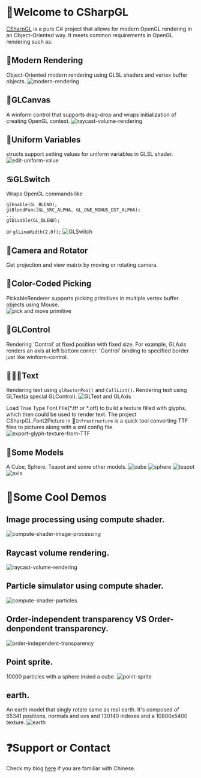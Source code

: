 # :art:Welcome to CSharpGL
[CSharpGL](https://github.com/bitzhuwei/CSharpGL) is a pure C# project that allows for modern OpenGL rendering in an Object-Oriented way. It meets common requirements in OpenGL rendering such as:
## :rocket:Modern Rendering
Object-Oriented modern rendering using GLSL shaders and vertex buffer objects.
![modern-rendering](https://github.com/bitzhuwei/CSharpGL/blob/gh-pages/images/CSharpGL/modern-rendering.jpg?raw=true)
## :stars:GLCanvas
A winform control that supports drag-drop and wraps initialization of creating OpenGL context.
![raycast-volume-rendering](https://github.com/bitzhuwei/CSharpGL/blob/gh-pages/images/CSharpGL/GLCanvas.gif?raw=true)
## :car:Uniform Variables
structs support setting values for uniform variables in GLSL shader.
![edit-uniform-value](https://github.com/bitzhuwei/CSharpGL/blob/gh-pages/images/CSharpGL/edit-uniform-value.jpg?raw=true)
## :cancer:GLSwitch
Wraps OpenGL commands like 
```
glEnable(GL_BLEND);
glBlendFunc(GL_SRC_ALPHA, GL_ONE_MINUS_DST_ALPHA);
...
glDisable(GL_BLEND);
```
or
``glLineWidth(2.0f);``
![GLSwitch](https://github.com/bitzhuwei/CSharpGL/blob/gh-pages/images/CSharpGL/GLSwitch.jpg?raw=true)
## :movie_camera:Camera and Rotator
Get projection and view matrix by moving or rotating camera.
## :pushpin:Color-Coded Picking
PickableRenderer supports picking primitives in multiple vertex buffer objects using Mouse.  
![pick and move primitive](http://images2015.cnblogs.com/blog/383191/201605/383191-20160503191610388-117673971.gif)
## :slot_machine:GLControl
Rendering 'Control' at fixed position with fixed size. For example, GLAxis renders an axis at left bottom corner.
'Control' binding to specified border just like winform-control.
## :abcd::curly_loop::ideograph_advantage:Text
Rendering text using ``glRasterPos()`` and ``CallList()``.
Rendering text using GLText(a special GLControl).
![GLText and GLAxis](https://github.com/bitzhuwei/CSharpGL/blob/gh-pages/images/CSharpGL/GLText-GLAxis.jpg?raw=true)

Load True Type Font File(*.ttf or *.otf) to build a texture filled with glyphs, which then could be used to render text.
The project CSharpGL.Font2Picture in :open_file_folder:`Infrastructure` is a quick tool converting TTF files to pictures along with a xml config file.
![export-glyph-texture-from-TTF](https://github.com/bitzhuwei/CSharpGL/blob/gh-pages/images/CSharpGL/glyph-texture.png?raw=true)
## :tea:Some Models
A Cube, Sphere, Teapot and some other models.
![cube](https://github.com/bitzhuwei/CSharpGL/blob/gh-pages/images/CSharpGL/cube.png?raw=true)
![sphere](https://github.com/bitzhuwei/CSharpGL/blob/gh-pages/images/CSharpGL/sphere.png?raw=true)
![teapot](https://github.com/bitzhuwei/CSharpGL/blob/gh-pages/images/CSharpGL/teapot.png?raw=true)
![axis](https://github.com/bitzhuwei/CSharpGL/blob/gh-pages/images/CSharpGL/axis.png?raw=true)
# :gem:Some Cool Demos
## Image processing using compute shader.
![compute-shader-image-processing](https://github.com/bitzhuwei/CSharpGL/blob/gh-pages/images/CSharpGL/compute-shader-edge-detection.gif?raw=true)
## Raycast volume rendering.
![raycast-volume-rendering](https://github.com/bitzhuwei/CSharpGL/blob/gh-pages/images/CSharpGL/raycast-volume-render.gif?raw=true)
## Particle simulator using compute shader.
![compute-shader-particles](https://github.com/bitzhuwei/CSharpGL/blob/gh-pages/images/CSharpGL/compute-shader-particles.gif?raw=true)
## Order-independent transparency VS Order-denpendent transparency.
![order-independent-transparency](https://github.com/bitzhuwei/CSharpGL/blob/gh-pages/images/CSharpGL/order-independent-transparency.jpg?raw=true)
## Point sprite.
10000 particles with a sphere insied a cube.
![point-sprite](https://github.com/bitzhuwei/CSharpGL/blob/gh-pages/images/CSharpGL/point-sprite.jpg?raw=true)
## earth.
An earth model that singly rotate same as real earth. It's composed of 65341 positions, normals and uvs and 130140 indexes and a 10800x5400 texture.
![earth](https://github.com/bitzhuwei/CSharpGL/blob/gh-pages/images/CSharpGL/earth.gif?raw=true)
# :question:Support or Contact
Check my blog [here](http://www.cnblogs.com/bitzhuwei/) if you are familiar with Chinese.
